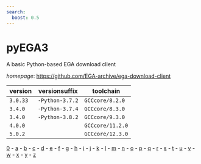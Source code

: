 ```yaml
---
search:
  boost: 0.5
---
```

# pyEGA3

A basic Python-based EGA download client

*homepage*: <https://github.com/EGA-archive/ega-download-client>

version | versionsuffix | toolchain
--------|---------------|----------
``3.0.33`` | ``-Python-3.7.2`` | ``GCCcore/8.2.0``
``3.4.0`` | ``-Python-3.7.4`` | ``GCCcore/8.3.0``
``3.4.0`` | ``-Python-3.8.2`` | ``GCCcore/9.3.0``
``4.0.0`` |  | ``GCCcore/11.2.0``
``5.0.2`` |  | ``GCCcore/12.3.0``

[0](../0/index.md) - [a](../a/index.md) - [b](../b/index.md) - [c](../c/index.md) - [d](../d/index.md) - [e](../e/index.md) - [f](../f/index.md) - [g](../g/index.md) - [h](../h/index.md) - [i](../i/index.md) - [j](../j/index.md) - [k](../k/index.md) - [l](../l/index.md) - [m](../m/index.md) - [n](../n/index.md) - [o](../o/index.md) - [p](../p/index.md) - [q](../q/index.md) - [r](../r/index.md) - [s](../s/index.md) - [t](../t/index.md) - [u](../u/index.md) - [v](../v/index.md) - [w](../w/index.md) - [x](../x/index.md) - [y](../y/index.md) - [z](../z/index.md)


